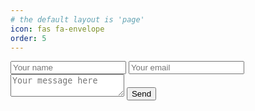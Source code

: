 ```yaml
---
# the default layout is 'page'
icon: fas fa-envelope
order: 5
---
```


<form action="https://formsubmit.co/6d65d77b4ee7b6ccb18b9f1ace954af8" method="POST">
  <input type="text" name="name" placeholder="Your name" required>
  <input type="email" name="email" placeholder="Your email" required>
  <textarea name="message" placeholder="Your message here" required></textarea>
  <button type="submit">Send</button>
</form>

<link rel="stylesheet" href="/assets/other/form.css">
